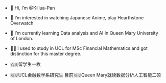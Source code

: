 - 👋 Hi, I’m @Killua-Pan
- 👀 I’m interested in watching Japanese Anime, play Hearthstone Overwatch
- 🌱 I’m currently learning Data analysis and AI In Queen Mary University of London.
- 👨‍🎓 I used to study in UCL for MSc Financial Mathematics and got distinction for this master degree.

- 🇬🇧留学生一枚
- 🇬🇧UCL金融数学系研究生 目前🇬🇧Queen Mary就读数据分析人工智能二硕

<!---
Killua-Pan/Killua-Pan is a ✨ special ✨ repository because its `README.md` (this file) appears on your GitHub profile.
You can click the Preview link to take a look at your changes.
--->
